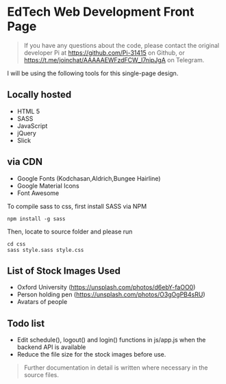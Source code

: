 # EdTech Web Development Front Page

>If you have any questions about the code, please contact the original developer Pi at https://github.com/Pi-31415 on Github, or https://t.me/joinchat/AAAAAEWFzdFCW_I7nipJgA on Telegram.

I will be using the following tools for this single-page design.

## Locally hosted

* HTML 5
* SASS
* JavaScript
* jQuery
* Slick

## via CDN
* Google Fonts (Kodchasan,Aldrich,Bungee Hairline)
* Google Material Icons
* Font Awesome

To compile sass to css, first install SASS via NPM

```
npm install -g sass
```

Then, locate to source folder and please run

```
cd css
sass style.sass style.css
```

## List of Stock Images Used

* Oxford University (https://unsplash.com/photos/d6ebY-faOO0)
* Person holding pen (https://unsplash.com/photos/O3gOgPB4sRU)
* Avatars of people

## Todo list

* Edit schedule(), logout() and login() functions in js/app.js when the backend API is available
* Reduce the file size for the stock images before use.

>Further documentation in detail is written where necessary in the source files.

